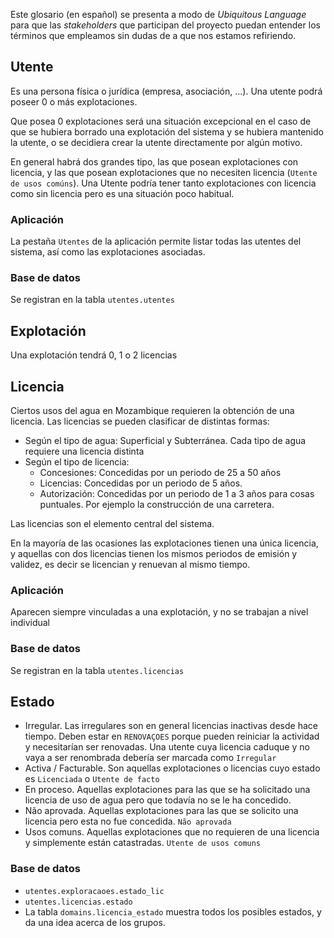 Este glosario (en español) se presenta a modo de _Ubiquitous Language_ para que las _stakeholders_ que participan del proyecto puedan entender los términos que empleamos sin dudas de a que nos estamos refiriendo.

## Utente

Es una persona física o jurídica (empresa, asociación, ...). Una utente podrá poseer 0 o más explotaciones.

Que posea 0 explotaciones será una situación excepcional en el caso de que se hubiera borrado una explotación del sistema y se hubiera mantenido la utente, o se decidiera crear la utente directamente por algún motivo.

En general habrá dos grandes tipo, las que posean explotaciones con licencia, y las que posean explotaciones que no necesiten licencia (`Utente de usos comúns`). Una Utente podría tener tanto explotaciones con licencia como sin licencia pero es una situación poco habitual.

### Aplicación

La pestaña `Utentes` de la aplicación permite listar todas las utentes del sistema, así como las explotaciones asociadas.

### Base de datos

Se registran en la tabla `utentes.utentes`

## Explotación

Una explotación tendrá 0, 1 o 2 licencias

## Licencia

Ciertos usos del agua en Mozambique requieren la obtención de una licencia. Las licencias se pueden clasificar de distintas formas:

-   Según el tipo de agua: Superficial y Subterránea. Cada tipo de agua requiere una licencia distinta
-   Según el tipo de licencia:
    -   Concesiones: Concedidas por un periodo de 25 a 50 años
    -   Licencias: Concedidas por un periodo de 5 años.
    -   Autorización: Concedidas por un periodo de 1 a 3 años para cosas puntuales. Por ejemplo la construcción de una carretera.

Las licencias son el elemento central del sistema.

En la mayoría de las ocasiones las explotaciones tienen una única licencia, y aquellas con dos licencias tienen los mismos periodos de emisión y validez, es decir se licencian y renuevan al mismo tiempo.

### Aplicación

Aparecen siempre vinculadas a una explotación, y no se trabajan a nivel individual

### Base de datos

Se registran en la tabla `utentes.licencias`

## Estado

-   Irregular. Las irregulares son en general licencias inactivas desde hace tiempo. Deben estar en `RENOVAÇOES` porque pueden reiniciar la actividad y necesitarían ser renovadas. Una utente cuya licencia caduque y no vaya a ser renombrada debería ser marcada como `Irregular`
-   Activa / Facturable. Son aquellas explotaciones o licencias cuyo estado es `Licenciada` o `Utente de facto`
-   En proceso. Aquellas explotaciones para las que se ha solicitado una licencia de uso de agua pero que todavía no se le ha concedido.
-   Não aprovada. Aquellas explotaciones para las que se solicito una licencia pero esta no fue concedida. `Não aprovada`
-   Usos comuns. Aquellas explotaciones que no requieren de una licencia y simplemente están catastradas. `Utente de usos comuns`

### Base de datos

-   `utentes.exploracaoes.estado_lic`
-   `utentes.licencias.estado`
-   La tabla `domains.licencia_estado` muestra todos los posibles estados, y da una idea acerca de los grupos.
